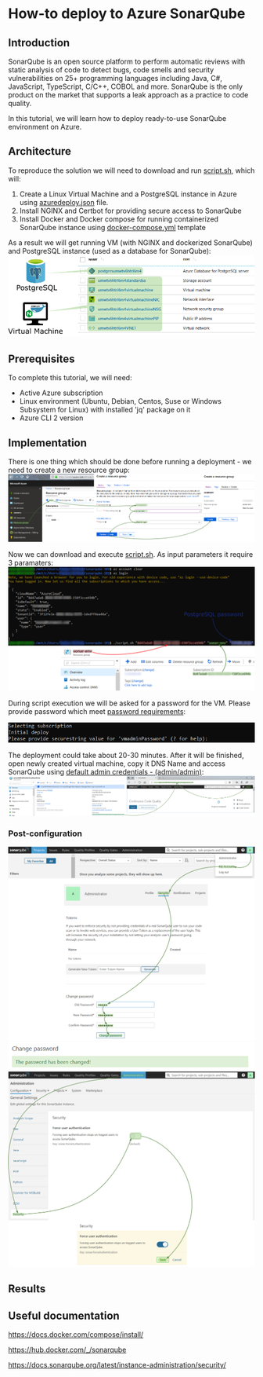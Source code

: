 # How-to deploy to Azure SonarQube

## Introduction
SonarQube is an open source platform to perform automatic reviews with static analysis of code to detect bugs, code smells and security vulnerabilities on 25+ programming languages including Java, C#, JavaScript, TypeScript, C/C++, COBOL and more. SonarQube is the only product on the market that supports a leak approach as a practice to code quality.

In this tutorial, we will learn how to deploy ready-to-use SonarQube environment on Azure.

## Architecture
To reproduce the solution we will need to download and run [script.sh](https://raw.githubusercontent.com/groovy-sky/azure/master/sonarqube-101/script.sh), which will:
1. Create a Linux Virtual Machine and a PostgreSQL instance in Azure using [azuredeploy.json](https://raw.githubusercontent.com/groovy-sky/azure/master/sonarqube-101/azuredeploy.json) file.
1. Install NGINX and Certbot for providing secure access to SonarQube
1. Install Docker and Docker compose for running containerized SonarQube instance using [docker-compose.yml](https://raw.githubusercontent.com/groovy-sky/azure/master/sonarqube-101/docker-compose.yml) template

As a result we will get running VM (with NGINX and dockerized SonarQube) and PostgreSQL instance (used as a database for SonarQube):
![](/images/sonarqube-101/sonar_arch.png)

## Prerequisites
To complete this tutorial, we will need:
* Active Azure subscription
* Linux environment (Ubuntu, Debian, Centos, Suse or Windows Subsystem for Linux) with installed 'jq' package on it
* Azure CLI 2 version

## Implementation
There is one thing which should be done before running a deployment - we need to create a new resource group:
![](/images/sonarqube-101/azure_new_group.png)

Now we can download and execute [script.sh](https://github.com/groovy-sky/azure/raw/master/sonarqube-101/script.sh). As input parameters it require 3 paramaters: 
![](/images/sonarqube-101/deploy_param.png)

During script execution we will be asked for a password for the VM. Please provide password which meet [password requirements](https://docs.microsoft.com/en-us/azure/virtual-machines/windows/faq#what-are-the-password-requirements-when-creating-a-vm):

![](/images/sonarqube-101/vm_password.png)

The deployment could take about 20-30 minutes. After it will be finished, open newly created virtual machine, copy it DNS Name and access SonarQube using [default admin credentials - 
(admin/admin)](https://docs.sonarqube.org/latest/instance-administration/security/#header-2):
![](/images/sonarqube-101/result.png)

### Post-configuration
![](/images/sonarqube-101/sonar_admin_pass.png)
![](/images/sonarqube-101/pass_change.png)
![](/images/sonarqube-101/sonar_off_anonym.png)

## Results


## Useful documentation

https://docs.docker.com/compose/install/

https://hub.docker.com/_/sonarqube

https://docs.sonarqube.org/latest/instance-administration/security/
